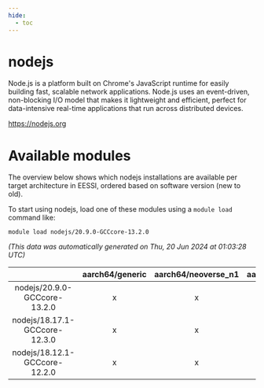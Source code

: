 ```yaml
---
hide:
  - toc
---
```


nodejs
======


Node.js is a platform built on Chrome's JavaScript runtime for easily building fast, scalable network applications. Node.js uses an event-driven, non-blocking I/O model that makes it lightweight and efficient, perfect for data-intensive real-time applications that run across distributed devices.

https://nodejs.org
# Available modules


The overview below shows which nodejs installations are available per target architecture in EESSI, ordered based on software version (new to old).

To start using nodejs, load one of these modules using a `module load` command like:

```shell
module load nodejs/20.9.0-GCCcore-13.2.0
```

*(This data was automatically generated on Thu, 20 Jun 2024 at 01:03:28 UTC)*  

| |aarch64/generic|aarch64/neoverse_n1|aarch64/neoverse_v1|x86_64/generic|x86_64/amd/zen2|x86_64/amd/zen3|x86_64/intel/haswell|x86_64/intel/skylake_avx512|
| :---: | :---: | :---: | :---: | :---: | :---: | :---: | :---: | :---: |
|nodejs/20.9.0-GCCcore-13.2.0|x|x|x|x|x|x|x|x|
|nodejs/18.17.1-GCCcore-12.3.0|x|x|x|x|x|x|x|x|
|nodejs/18.12.1-GCCcore-12.2.0|x|x|x|x|x|x|x|x|
